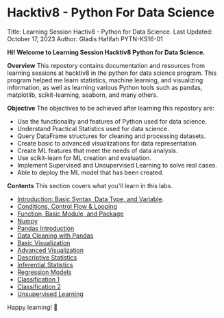 # Hacktiv8 - Python For Data Science

Title: Learning Session Hactiv8 - Python for Data Science.
Last Updated: October 17, 2023
Author: Gladis Hafifah PYTN-KS16-01

**Hi! Welcome to Learning Session Hacktiv8 Python for Data Science.**

**Overview**
This repostory contains documentation and resources from learning sessions at hacktiv8 in the python for data science program. This program helped me learn statistics, machine learning, and visualizing information, as well as learning various Python tools such as pandas, matplotlib, scikit-learning, seaborn, and many others.

**Objective**
The objectives to be achieved after learning this repostory are:
- Use the functionality and features of Python used for data science.
- Understand Practical Statistics used for data science.
- Query DataFrame structures for cleaning and processing datasets.
- Create basic to advanced visualizations for data representation.
- Create ML features that meet the needs of data analysis.
- Use scikit-learn for ML creation and evaluation.
- Implement Supervised and Unsupervised Learning to solve real cases.
- Able to deploy the ML model that has been created.

**Contents**
This section covers what you'll learn in this labs.
- [Introduction: Basic Syntax, Data Type, and Variable](https://github.com/gladishafifah/H8_PYTN_MSIB5/blob/e64b2a0792091a14c66c3457db151921474b344e/Sesi1.ipynb).
- [Conditions, Control Flow & Looping](https://github.com/gladishafifah/H8_PYTN_MSIB5/blob/e64b2a0792091a14c66c3457db151921474b344e/Sesi2.ipynb)
- [Function, Basic Module, and Package](https://github.com/gladishafifah/H8_PYTN_MSIB5/blob/e64b2a0792091a14c66c3457db151921474b344e/Sesi3.ipynb)
- [Numpy](https://github.com/gladishafifah/H8_PYTN_MSIB5/blob/e64b2a0792091a14c66c3457db151921474b344e/Sesi4.ipynb)
- [Pandas Introduction](https://github.com/gladishafifah/H8_PYTN_MSIB5/blob/e64b2a0792091a14c66c3457db151921474b344e/Sesi5.ipynb)
- [Data Cleaning with Pandas](https://github.com/gladishafifah/H8_PYTN_MSIB5/blob/e64b2a0792091a14c66c3457db151921474b344e/Sesi6.ipynb)
- [Basic Visualization](https://github.com/gladishafifah/H8_PYTN_MSIB5/blob/e64b2a0792091a14c66c3457db151921474b344e/Sesi7.ipynb)
- [Advanced Visualization](https://github.com/gladishafifah/H8_PYTN_MSIB5/blob/e64b2a0792091a14c66c3457db151921474b344e/Sesi8.ipynb)
- [Descriptive Statistics](https://github.com/gladishafifah/H8_PYTN_MSIB5/blob/e64b2a0792091a14c66c3457db151921474b344e/Sesi9.ipynb)
- [Inferential Statistics](https://github.com/gladishafifah/H8_PYTN_MSIB5/blob/e64b2a0792091a14c66c3457db151921474b344e/Sesi10.ipynb)
- [Regression Models](https://github.com/gladishafifah/H8_PYTN_MSIB5/blob/e64b2a0792091a14c66c3457db151921474b344e/Sesi11.ipynb)
- [Classification 1](https://github.com/gladishafifah/H8_PYTN_MSIB5/blob/e64b2a0792091a14c66c3457db151921474b344e/Sesi12.ipynb)
- [Classification 2](https://github.com/gladishafifah/H8_PYTN_MSIB5/blob/e64b2a0792091a14c66c3457db151921474b344e/Sesi13.ipynb)
- [Unsupervised Learning](https://github.com/gladishafifah/H8_PYTN_MSIB5/blob/e64b2a0792091a14c66c3457db151921474b344e/Sesi14.ipynb)

Happy learning! 🚀